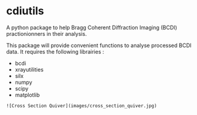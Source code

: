 # cdiutils

A python package to help Bragg Coherent Diffraction Imaging (BCDI) practionionners in their analysis.

This package will provide convenient functions to analyse processed BCDI data. It requires the following librairies :

* bcdi
* xrayutilities
* silx
* numpy
* scipy
* matplotlib


```
![Cross Section Quiver](images/cross_section_quiver.jpg)
```
